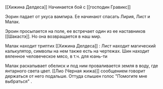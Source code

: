 
[[Хижина Делдеса]]
Начинается бой с [[господин Гравикс]]

Эорин падает от укуса вампира. Ее начинают спасать Лирия, Лист и Малак.

Эроин просыпается на поле, ее встречает один из ее наставников [[Шакастэ]]. Но она возвращается в наш мир.


Малак находит триптих [[Хижина Делдеса]] :
Лист находит магический калькулятор, символы на нем также есть на чертежах.
Шин находит вяленное человеческое мясо, в т.ч. для юань-ти

Малак раскапывает обелиск и под ним проваливается земля в воду, где янтарного света цвет.  [[Лио (Черная жижа)]] сообщением говорит держаться от него подальше. Оттуда слышен голос "Помогите мне выбраться" .

